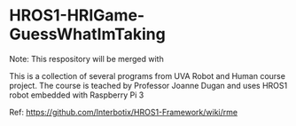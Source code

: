 # HROS1-HRIGame-GuessWhatImTaking

Note: This respository will be merged with 

This is a collection of several programs from UVA Robot and Human course project. The course is teached by Professor Joanne Dugan and uses HROS1 robot embedded with Raspberry Pi 3 


Ref: https://github.com/Interbotix/HROS1-Framework/wiki/rme


